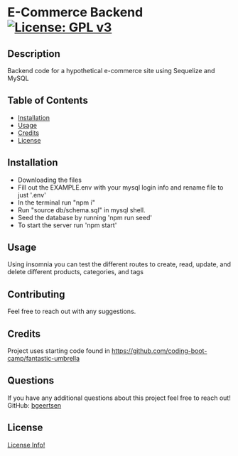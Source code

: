 
# E-Commerce Backend            [![License: GPL v3](https://img.shields.io/badge/License-GPLv3-blue.svg)](https://www.gnu.org/licenses/gpl-3.0)

## Description 

Backend code for a hypothetical e-commerce site using Sequelize and MySQL


## Table of Contents

* [Installation](#installation)
* [Usage](#usage)
* [Credits](#credits)
* [License](#license)


## Installation

* Downloading the files
* Fill out the EXAMPLE.env with your mysql login info and rename file to just '.env'
* In the terminal run "npm i"
* Run "source db/schema.sql" in mysql shell. 
* Seed the database by running 'npm run seed'
* To start the server run 'npm start'


## Usage 

Using insomnia you can test the different routes to create, read, update, and delete different products, categories, and tags


## Contributing

Feel free to reach out with any suggestions.

## Credits

Project uses starting code found in https://github.com/coding-boot-camp/fantastic-umbrella


## Questions

If you have any additional questions about this project feel free to reach out!<br/>
GitHub: [bgeertsen](https://github.com/bgeertsen)<br/>




## License
    
[License Info!](https://choosealicense.com/licenses/gpl-3.0/)


